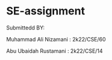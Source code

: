 # SE-assignment
Submittedd BY:

Muhammad Ali Nizamani : 2k22/CSE/60 

Abu Ubaidah Rustamani : 2k22/CSE/14 
